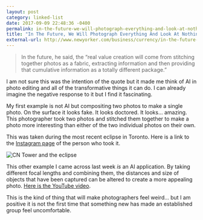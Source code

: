 ```yaml
---
layout: post
category: linked-list
date: 2017-09-09 22:48:36 -0400
permalink: in-the-future-we-will-photograph-everything-and-look-at-nothing
title: "In The Future, We Will Photograph Everything And Look At Nothing"
external-url: http://www.newyorker.com/business/currency/in-the-future-we-will-photograph-everything-and-look-at-nothing
---
```


> In the future, he said, the “real value creation will come from stitching together photos as a fabric, extracting information and then providing that cumulative information as a totally different package.”

I am not sure this was the intention of the quote but it made me think of AI in photo editing and all of the transformative things it can do. I can already imagine the negative response to it but I find it fascinating. 

My first example is not AI but compositing two photos to make a single photo. On the surface it looks fake. It looks doctored. It looks... amazing. This photographer took two photos and stitched them together to make a photo more interesting than either of the two individual photos on their own.  

This was taken during the most recent eclipse in Toronto. Here is a link to the [Instagram page](https://www.instagram.com/jonsimo/) of the person who took it.

![CN Tower and the eclipse](http://jonkit.ca/cdn/photos/2017-09-09-cn-tower-eclipse.jpeg)

This other example I came across last week *is* an AI application. By taking different focal lengths and combining them, the distances and size of objects that have been captured can be altered to create a more appealing photo. [Here is the YouTube video](https://youtube.com/watch?v=NBpzYH9sT0s).

This is the kind of thing that will make photographers feel weird... but I am positive it is not the first time that something new has made an established group feel uncomfortable.


